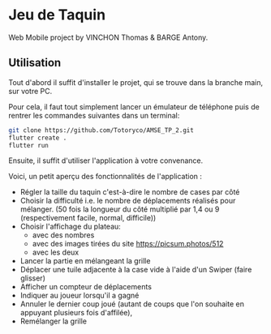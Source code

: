 # Jeu de Taquin

Web Mobile project by VINCHON Thomas & BARGE Antony.

## Utilisation

Tout d'abord il suffit d'installer le projet, qui se trouve dans la branche main, sur votre PC.

Pour cela, il faut tout simplement lancer un émulateur de téléphone puis de rentrer les commandes suivantes dans un terminal:

```bash
git clone https://github.com/Totoryco/AMSE_TP_2.git
flutter create .
flutter run
```

Ensuite, il suffit d'utiliser l'application à votre convenance.

Voici, un petit aperçu des fonctionnalités de l'application :

- Régler la taille du taquin c'est-à-dire le nombre de cases par côté
- Choisir la difficulté i.e. le nombre de déplacements réalisés pour mélanger. (50 fois la longueur du côté multiplié par 1,4 ou 9 (respectivement facile, normal, difficile))
- Choisir l'affichage du plateau:
  - avec des nombres
  - avec des images tirées du site https://picsum.photos/512
  - avec les deux
- Lancer la partie en mélangeant la grille
- Déplacer une tuile adjacente à la case vide à l'aide d'un Swiper (faire glisser)
- Afficher un compteur de déplacements
- Indiquer au joueur lorsqu'il a gagné
- Annuler le dernier coup joué (autant de coups que l'on souhaite en appuyant plusieurs fois d'affilée),
- Remélanger la grille


